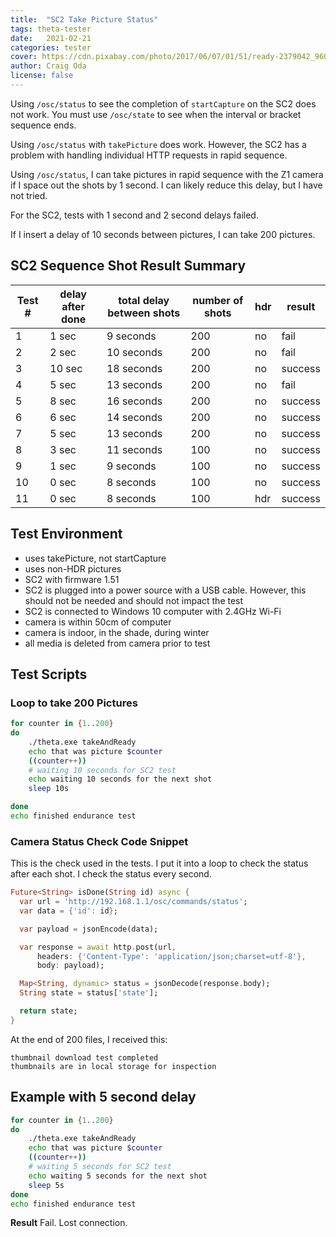 ```yaml
---
title:  "SC2 Take Picture Status"
tags: theta-tester
date:   2021-02-21
categories: tester
cover: https://cdn.pixabay.com/photo/2017/06/07/01/51/ready-2379042_960_720.jpg
author: Craig Oda
license: false
---
```


Using `/osc/status` to see the completion of `startCapture` on the SC2 does not work.
You must use `/osc/state` to see when the interval or bracket sequence ends.

Using `/osc/status` with `takePicture` does work.  However, the SC2 has a problem
with handling individual HTTP requests in rapid sequence.

Using `/osc/status`, I can take pictures in rapid sequence with the Z1 camera if I
space out the shots by 1 second.  I can likely reduce this delay, but I have not tried.

For the SC2, tests with 1 second and 2 second delays failed.

If I insert a delay of 10 seconds between pictures, I can take 200 pictures.

## SC2 Sequence Shot Result Summary


| Test # | delay after done | total delay between shots | number of shots | hdr | result |
| ------ | ---------------- | ------------------------- | --------------- | --- | ------ | 
| 1 | 1 sec | 9 seconds | 200 | no | fail | 
| 2 | 2 sec | 10 seconds | 200 | no | fail | 
| 3 | 10 sec | 18 seconds | 200 | no | success |
| 4 | 5 sec | 13 seconds | 200 | no | fail |
| 5 | 8 sec | 16 seconds | 200 | no | success |
| 6 | 6 sec | 14 seconds | 200 | no | success |
| 7 | 5 sec | 13 seconds | 200 | no | success |
| 8 | 3 sec | 11 seconds | 100 | no | success |
| 9 | 1 sec | 9 seconds | 100 | no | success |
| 10 | 0 sec | 8 seconds | 100 | no | success |
| 11 | 0 sec | 8 seconds | 100 | hdr | success |

## Test Environment

* uses takePicture, not startCapture
* uses non-HDR pictures
* SC2 with firmware 1.51
* SC2 is plugged into a power source with a USB cable.  However, this should not
be needed and should not impact the test
* SC2 is connected to Windows 10 computer with 2.4GHz Wi-Fi
* camera is within 50cm of computer
* camera is indoor, in the shade, during winter
* all media is deleted from camera prior to test

## Test Scripts

### Loop to take 200 Pictures

```bash
for counter in {1..200}
do
    ./theta.exe takeAndReady
    echo that was picture $counter
    ((counter++))
    # waiting 10 seconds for SC2 test
    echo waiting 10 seconds for the next shot
    sleep 10s

done
echo finished endurance test
```

### Camera Status Check Code Snippet

This is the check used in the tests.  I put it into a loop to check
the status after each shot.  I check the status every second.

```dart
Future<String> isDone(String id) async {
  var url = 'http://192.168.1.1/osc/commands/status';
  var data = {'id': id};

  var payload = jsonEncode(data);

  var response = await http.post(url,
      headers: {'Content-Type': 'application/json;charset=utf-8'},
      body: payload);

  Map<String, dynamic> status = jsonDecode(response.body);
  String state = status['state'];

  return state;
}
```

At the end of 200 files, I received this:

```shell
thumbnail download test completed
thumbnails are in local storage for inspection
```

## Example with 5 second delay

```bash
for counter in {1..200}
do
    ./theta.exe takeAndReady
    echo that was picture $counter
    ((counter++))
    # waiting 5 seconds for SC2 test
    echo waiting 5 seconds for the next shot
    sleep 5s
done
echo finished endurance test
```

__Result__
Fail.  Lost connection.

